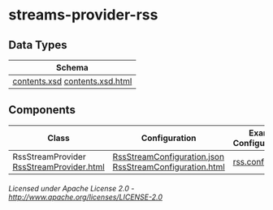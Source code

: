 streams-provider-rss
====================

## Data Types

| Schema |
|--------|
| [contents.xsd](contents.xsd "contents.xsd") [contents.xsd.html](apidocs/org/apache/streams/rss/FeedDetails.html "javadoc") |

## Components

| Class | Configuration | Example Configuration(s) |
|-------|---------------|--------------------------|
| RssStreamProvider [RssStreamProvider.html](apidocs/org/apache/streams/rss/provider/RssStreamProvider.html "javadoc") | [RssStreamConfiguration.json](RssStreamConfiguration.json "RssStreamConfiguration.json") [RssStreamConfiguration.html](apidocs/org/apache/streams/rss/RssStreamConfiguration.html "javadoc") | [rss.conf](rss.conf "rss.conf") |

###### Licensed under Apache License 2.0 - http://www.apache.org/licenses/LICENSE-2.0
